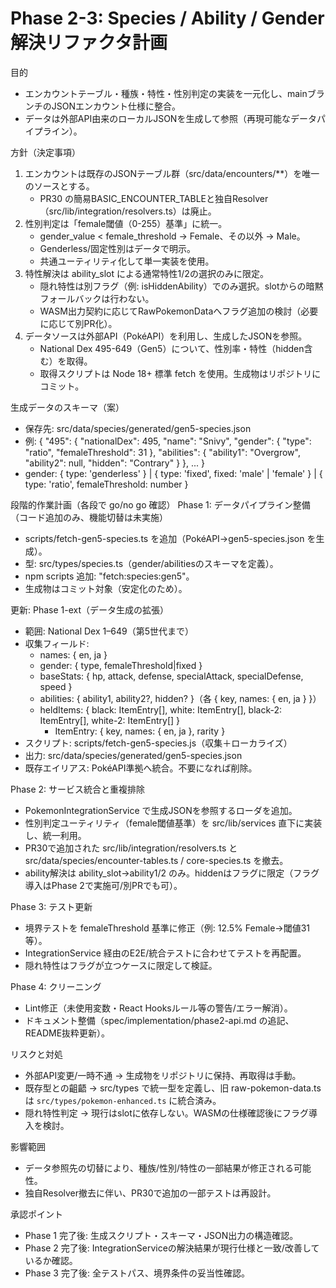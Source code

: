 # Phase 2-3: Species / Ability / Gender 解決リファクタ計画

目的
- エンカウントテーブル・種族・特性・性別判定の実装を一元化し、mainブランチのJSONエンカウント仕様に整合。
- データは外部API由来のローカルJSONを生成して参照（再現可能なデータパイプライン）。

方針（決定事項）
1) エンカウントは既存のJSONテーブル群（src/data/encounters/**）を唯一のソースとする。
   - PR30 の簡易BASIC_ENCOUNTER_TABLEと独自Resolver（src/lib/integration/resolvers.ts）は廃止。
2) 性別判定は「female閾値（0-255）基準」に統一。
   - gender_value < female_threshold → Female、その以外 → Male。
   - Genderless/固定性別はデータで明示。
   - 共通ユーティリティ化して単一実装を使用。
3) 特性解決は ability_slot による通常特性1/2の選択のみに限定。
   - 隠れ特性は別フラグ（例: isHiddenAbility）でのみ選択。slotからの暗黙フォールバックは行わない。
   - WASM出力契約に応じてRawPokemonDataへフラグ追加の検討（必要に応じて別PR化）。
4) データソースは外部API（PokéAPI）を利用し、生成したJSONを参照。
   - National Dex 495-649（Gen5）について、性別率・特性（hidden含む）を取得。
   - 取得スクリプトは Node 18+ 標準 fetch を使用。生成物はリポジトリにコミット。

生成データのスキーマ（案）
- 保存先: src/data/species/generated/gen5-species.json
- 例:
  {
    "495": {
      "nationalDex": 495,
      "name": "Snivy",
      "gender": { "type": "ratio", "femaleThreshold": 31 },
      "abilities": { "ability1": "Overgrow", "ability2": null, "hidden": "Contrary" }
    },
    ...
  }
- gender: { type: 'genderless' } | { type: 'fixed', fixed: 'male' | 'female' } | { type: 'ratio', femaleThreshold: number }

段階的作業計画（各段で go/no go 確認）
Phase 1: データパイプライン整備（コード追加のみ、機能切替は未実施）
- scripts/fetch-gen5-species.ts を追加（PokéAPI→gen5-species.json を生成）。
- 型: src/types/species.ts（gender/abilitiesのスキーマを定義）。
- npm scripts 追加: "fetch:species:gen5"。
- 生成物はコミット対象（安定化のため）。

更新: Phase 1-ext（データ生成の拡張）
- 範囲: National Dex 1–649（第5世代まで）
- 収集フィールド:
  - names: { en, ja }
  - gender: { type, femaleThreshold|fixed }
  - baseStats: { hp, attack, defense, specialAttack, specialDefense, speed }
  - abilities: { ability1, ability2?, hidden? }（各 { key, names: { en, ja } }）
  - heldItems: { black: ItemEntry[], white: ItemEntry[], black-2: ItemEntry[], white-2: ItemEntry[] }
    - ItemEntry: { key, names: { en, ja }, rarity }
- スクリプト: scripts/fetch-gen5-species.js（収集＋ローカライズ）
- 出力: src/data/species/generated/gen5-species.json
- 既存エイリアス: PokéAPI準拠へ統合。不要になれば削除。

Phase 2: サービス統合と重複排除
- PokemonIntegrationService で生成JSONを参照するローダを追加。
- 性別判定ユーティリティ（female閾値基準）を src/lib/services 直下に実装し、統一利用。
- PR30で追加された src/lib/integration/resolvers.ts と src/data/species/encounter-tables.ts / core-species.ts を撤去。
- ability解決は ability_slot→ability1/2 のみ。hiddenはフラグに限定（フラグ導入はPhase 2で実施可/別PRでも可）。

Phase 3: テスト更新
- 境界テストを femaleThreshold 基準に修正（例: 12.5% Female→閾値31 等）。
- IntegrationService 経由のE2E/統合テストに合わせてテストを再配置。
- 隠れ特性はフラグが立つケースに限定して検証。

Phase 4: クリーニング
- Lint修正（未使用変数・React Hooksルール等の警告/エラー解消）。
- ドキュメント整備（spec/implementation/phase2-api.md の追記、README抜粋更新）。

リスクと対処
- 外部API変更/一時不通 → 生成物をリポジトリに保持、再取得は手動。
- 既存型との齟齬 → src/types で統一型を定義し、旧 raw-pokemon-data.ts は `src/types/pokemon-enhanced.ts` に統合済み。
- 隠れ特性判定 → 現行はslotに依存しない。WASMの仕様確認後にフラグ導入を検討。

影響範囲
- データ参照先の切替により、種族/性別/特性の一部結果が修正される可能性。
- 独自Resolver撤去に伴い、PR30で追加の一部テストは再設計。

承認ポイント
- Phase 1 完了後: 生成スクリプト・スキーマ・JSON出力の構造確認。
- Phase 2 完了後: IntegrationServiceの解決結果が現行仕様と一致/改善しているか確認。
- Phase 3 完了後: 全テストパス、境界条件の妥当性確認。
